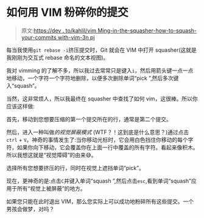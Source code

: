 # 如何用 VIM 粉碎你的提交

> 原文:[https://dev . to/kahlil/vim Ming-in-the-squasher-how-to-squash-your-commits with-vim-3n pj](https://dev.to/kahlil/vimming-in-the-squasher-how-to-squash-your-commits-with-vim-3npj)

每当我使用`git rebase -i`挤压提交时，Git 就会在 VIM 中打开 squasher(这就是我刚刚为交互式 rebase 命名的文本视图)。

我对 vimming 的了解不多，所以我过去常常只是键入`i`，然后用箭头键一点一点地移动，一个字符一个字符地删除，以便多次删除单词“pick ”,然后多次键入“squash”。

当然，这非常烦人，所以我最终在 squasher 中查找了如何 vim，这很棒。所以你应该这样做:

首先，移动到您想要压缩的第一个提交所在的行，通常是第二个提交。

然后，进入一种叫做*的视觉屏蔽模式* (WTF？！这到底是什么意思？)通过点击`ctrl` + `V`。神奇的事情发生了:当你移动光标时，它会用白色挡住你移动的每个字符，如果你向下移动，它会覆盖你在上面一行中覆盖的所有字符。看起来像积木。所以我想这就是“视觉障碍”的由来😅。

选择所有您想要挤压的行，同时在视觉上遮挡单词“pick”。

现在，更神奇的是:点击`C`并键入单词“squash ”,然后点击`esc`,看到单词“squash”应用于所有“视觉上被屏蔽”的地方。

如果您只能在此时退出 VIM，那么您实际上可以成功地粉碎所有这些提交。一个男孩会做梦，对吗？